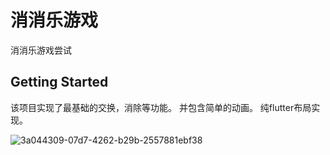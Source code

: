 # 消消乐游戏

消消乐游戏尝试

## Getting Started
该项目实现了最基础的交换，消除等功能。
并包含简单的动画。
纯flutter布局实现。

![3a044309-07d7-4262-b29b-2557881ebf38](https://user-images.githubusercontent.com/12984352/163544028-2c874de8-f913-4cc2-b89a-307374ebb38b.gif)
